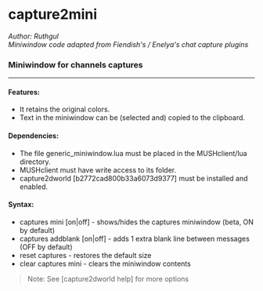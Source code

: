 # capture2mini

*Author: Ruthgul*<br />
*Miniwindow code adapted from Fiendish's / Enelya's chat capture plugins*

### Miniwindow for channels captures
---
#### Features:
* It retains the original colors.
* Text in the miniwindow can be (selected and) copied to the clipboard.

#### Dependencies:
* The file generic_miniwindow.lua must be placed in the MUSHclient/lua directory.
* MUSHclient must have write access to its folder.
* capture2dworld [b2772cad800b33a6073d9377] must be installed and enabled.

#### Syntax:
* captures mini [on|off]  - shows/hides the captures miniwindow (beta, ON by default)
* captures addblank [on|off]  - adds 1 extra blank line between messages (OFF by default)
* reset captures  - restores the default size
* clear captures mini  - clears the miniwindow contents

> Note:
> See [capture2dworld help] for more options
